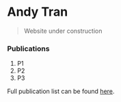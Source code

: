 # Andy Tran
> Website under construction

### Publications
1. P1
2. P2
3. P3

Full publication list can be found [here](https://scholar.google.com/citations?user=VySk54AAAAAJ&hl=en "Andy's Google Scholar").
